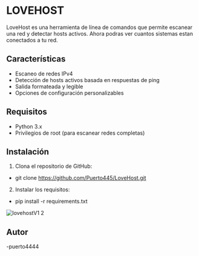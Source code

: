 # LOVEHOST

LoveHost es una herramienta de línea de comandos que permite escanear una red y detectar hosts activos. Ahora podras ver cuantos sistemas estan conectados a tu red.

## Características

- Escaneo de redes IPv4
- Detección de hosts activos basada en respuestas de ping
- Salida formateada y legible
- Opciones de configuración personalizables

## Requisitos

- Python 3.x
- Privilegios de root (para escanear redes completas)

## Instalación

1. Clona el repositorio de GitHub:
- git clone https://github.com/Puerto445/LoveHost.git

2. Instalar los requisitos:
- pip install -r requirements.txt

![lovehostV1 2](https://github.com/Puerto4445/LoveHost/assets/166276555/908f6526-37dd-42a8-9e3c-8362d1a55a9a)
## Autor
-puerto4444
 
